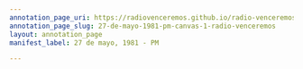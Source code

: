 ```yaml
---
annotation_page_uri: https://radiovenceremos.github.io/radio-venceremos-espanol-2/annotations/27-de-mayo-1981-pm-canvas-1-radio-venceremos.json
annotation_page_slug: 27-de-mayo-1981-pm-canvas-1-radio-venceremos
layout: annotation_page
manifest_label: 27 de mayo, 1981 - PM

---
```

